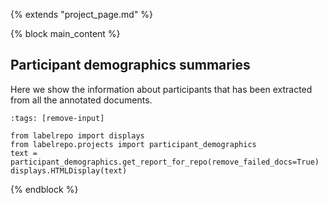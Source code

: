 {% extends "project_page.md" %}

{% block main_content %}

## Participant demographics summaries

Here we show the information about participants that has been extracted from all the annotated documents.

```{code-cell}
:tags: [remove-input]

from labelrepo import displays
from labelrepo.projects import participant_demographics
text = participant_demographics.get_report_for_repo(remove_failed_docs=True)
displays.HTMLDisplay(text)
```

{% endblock %}
